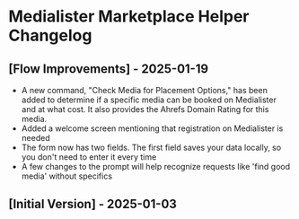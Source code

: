 # Medialister Marketplace Helper Changelog

## [Flow Improvements] - 2025-01-19

- A new command, "Check Media for Placement Options," has been added to determine if a specific media can be booked on Medialister and at what cost. It also provides the Ahrefs Domain Rating for this media.
- Added a welcome screen mentioning that registration on Medialister is needed
- The form now has two fields. The first field saves your data locally, so you don't need to enter it every time
- A few changes to the prompt will help recognize requests like 'find good media' without specifics

## [Initial Version] - 2025-01-03
